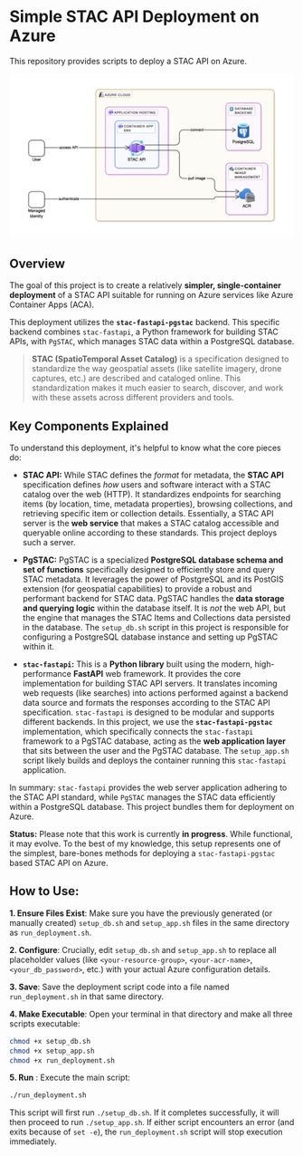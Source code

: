 # Simple STAC API Deployment on Azure

This repository provides scripts to deploy a STAC API on Azure.

![Infrastructure diagram](infra.png)

## Overview

The goal of this project is to create a relatively **simpler, single-container deployment** of a STAC API suitable for running on Azure services like Azure Container Apps (ACA).

This deployment utilizes the **`stac-fastapi-pgstac`** backend. This specific backend combines `stac-fastapi`, a Python framework for building STAC APIs, with `PgSTAC`, which manages STAC data within a PostgreSQL database.

> **STAC (SpatioTemporal Asset Catalog)** is a specification designed to standardize the way geospatial assets (like satellite imagery, drone captures, etc.) are described and cataloged online. This standardization makes it much easier to search, discover, and work with these assets across different providers and tools.

## Key Components Explained

To understand this deployment, it's helpful to know what the core pieces do:

* **STAC API:** While STAC defines the *format* for metadata, the **STAC API** specification defines *how* users and software interact with a STAC catalog over the web (HTTP). It standardizes endpoints for searching items (by location, time, metadata properties), browsing collections, and retrieving specific item or collection details. Essentially, a STAC API server is the **web service** that makes a STAC catalog accessible and queryable online according to these standards. This project deploys such a server.

* **PgSTAC:** PgSTAC is a specialized **PostgreSQL database schema and set of functions** specifically designed to efficiently store and query STAC metadata. It leverages the power of PostgreSQL and its PostGIS extension (for geospatial capabilities) to provide a robust and performant backend for STAC data. PgSTAC handles the **data storage and querying logic** within the database itself. It is *not* the web API, but the engine that manages the STAC Items and Collections data persisted in the database. The `setup_db.sh` script in this project is responsible for configuring a PostgreSQL database instance and setting up PgSTAC within it.

* **`stac-fastapi`:** This is a **Python library** built using the modern, high-performance **FastAPI** web framework. It provides the core implementation for building STAC API servers. It translates incoming web requests (like searches) into actions performed against a backend data source and formats the responses according to the STAC API specification. `stac-fastapi` is designed to be modular and supports different backends. In this project, we use the **`stac-fastapi-pgstac`** implementation, which specifically connects the `stac-fastapi` framework to a PgSTAC database, acting as the **web application layer** that sits between the user and the PgSTAC database. The `setup_app.sh` script likely builds and deploys the container running this `stac-fastapi` application.

In summary: `stac-fastapi` provides the web server application adhering to the STAC API standard, while `PgSTAC` manages the STAC data efficiently within a PostgreSQL database. This project bundles them for deployment on Azure.

**Status:** Please note that this work is currently **in progress**. While functional, it may evolve. To the best of my knowledge, this setup represents one of the simplest, bare-bones methods for deploying a `stac-fastapi-pgstac` based STAC API on Azure.

## How to Use:

**1. Ensure Files Exist**: Make sure you have the previously generated (or manually created) `setup_db.sh` and `setup_app.sh` files in the same directory as `run_deployment.sh`.

**2. Configure**: Crucially, edit `setup_db.sh` and `setup_app.sh` to replace all placeholder values (like `<your-resource-group>`, `<your-acr-name>`, `<your_db_password>`, etc.) with your actual Azure configuration details.

**3. Save**: Save the deployment script code into a file named `run_deployment.sh` in that same directory.

**4. Make Executable**: Open your terminal in that directory and make all three scripts executable:
   ```bash
   chmod +x setup_db.sh
   chmod +x setup_app.sh
   chmod +x run_deployment.sh
   ```

**5. Run** : Execute the main script:
```bash
./run_deployment.sh
```
This script will first run `./setup_db.sh`. If it completes successfully, it will then proceed to run `./setup_app.sh`. If either script encounters an error (and exits because of `set -e`), the `run_deployment.sh` script will stop execution immediately.